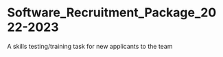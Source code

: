 # Software_Recruitment_Package_2022-2023
A skills testing/training task for new applicants to the team
